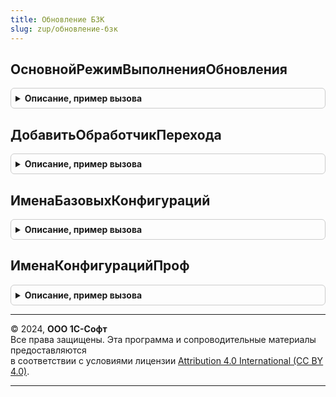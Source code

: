 ```yaml
---
title: Обновление БЗК
slug: zup/обновление-бзк
---
```



## ОсновнойРежимВыполненияОбновления
<details style="margin: 1em 0; padding: 0.5em; border: 1px solid #ccc; border-radius: 6px;">

<summary style="font-weight: bold; cursor: pointer;">Описание, пример вызова</summary>

```bsl

// Возвращает основной режим выполнения обработчиков обновления Зарплатно-кадровой библиотеки.
//
// Возвращаемое значение:
//   Строка - "Монопольно" или "Отложенно".
//
Функция ОсновнойРежимВыполненияОбновления() Экспорт
```

Пример вызова
```bsl
Результат = ОбновлениеБЗК.ОсновнойРежимВыполненияОбновления() 
```
</details>

## ДобавитьОбработчикПерехода
<details style="margin: 1em 0; padding: 0.5em; border: 1px solid #ccc; border-radius: 6px;">

<summary style="font-weight: bold; cursor: pointer;">Описание, пример вызова</summary>

```bsl

// Добавляет обработчик обновления который будет выполняться при переходе с конфигурации с другим именем.
//
// Параметры:
//   Обработчики - ТаблицаЗначений - Передается "как есть" из одноименного параметра вызывающей процедуры.
//   ИмяПроцедуры    - Строка - Имя вызываемой процедуры. Процедура будет вызвана без параметров.
//   ОбщиеДанные     - Булево - Истина, если изменяемые процедурой данные неразделенные. Ложь - если разделенные.
//   ПереходСБазовых - Булево - Истина, если требуется выполнять при переходе с базовых конфигураций.
//   ПереходСПроф    - Булево - Истина, если требуется выполнять при переходе с обычных конфигураций.
//
Процедура ДобавитьОбработчикПерехода(Обработчики, ИмяПроцедуры, ОбщиеДанные, ПереходСБазовых = Истина, ПереходСПроф = Истина) Экспорт
```

Пример вызова
```bsl
ОбновлениеБЗК.ДобавитьОбработчикПерехода(Обработчики, ИмяПроцедуры, ОбщиеДанные, ПереходСБазовых, ПереходСПроф);
```
</details>

## ИменаБазовыхКонфигураций
<details style="margin: 1em 0; padding: 0.5em; border: 1px solid #ccc; border-radius: 6px;">

<summary style="font-weight: bold; cursor: pointer;">Описание, пример вызова</summary>

```bsl

// Возвращает массив строк - имена базовых конфигураций для зарплатных обработчиков обновления.
Функция ИменаБазовыхКонфигураций() Экспорт
```

Пример вызова
```bsl
Результат = ОбновлениеБЗК.ИменаБазовыхКонфигураций() 
```
</details>

## ИменаКонфигурацийПроф
<details style="margin: 1em 0; padding: 0.5em; border: 1px solid #ccc; border-radius: 6px;">

<summary style="font-weight: bold; cursor: pointer;">Описание, пример вызова</summary>

```bsl

// Возвращает массив строк - имена Проф конфигураций для зарплатных обработчиков обновления.
Функция ИменаКонфигурацийПроф() Экспорт
```

Пример вызова
```bsl
Результат = ОбновлениеБЗК.ИменаКонфигурацийПроф() 
```
</details>

---

© 2024, **ООО 1С-Софт**  
Все права защищены. Эта программа и сопроводительные материалы предоставляются  
в соответствии с условиями лицензии [Attribution 4.0 International (CC BY 4.0)](https://creativecommons.org/licenses/by/4.0/legalcode).

---
